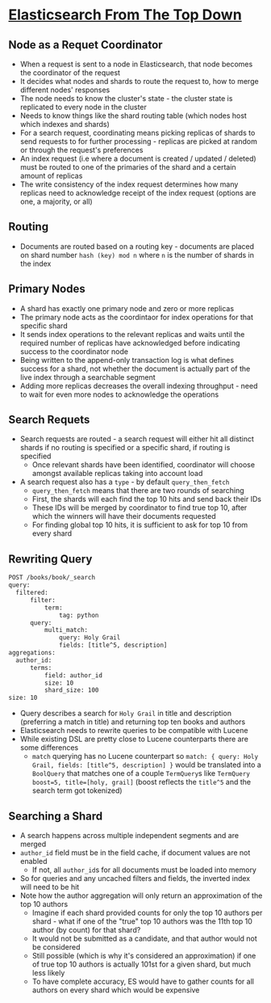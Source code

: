 # [Elasticsearch From The Top Down](https://www.elastic.co/blog/found-elasticsearch-top-down)

## Node as a Requet Coordinator

* When a request is sent to a node in Elasticsearch, that node becomes the coordinator of the request
* It decides what nodes and shards to route the request to, how to merge different nodes' responses
* The node needs to know the cluster's state - the cluster state is replicated to every node in the cluster
* Needs to know things like the shard routing table (which nodes host which indexes and shards)
* For a search request, coordinating means picking replicas of shards to send requests to for further processing - replicas are picked at random or through the request's preferences
* An index request (i.e where a document is created / updated / deleted) must be routed to one of the primaries of the shard and a certain amount of replicas
* The write consistency of the index request determines how many replicas need to acknowledge receipt of the index request (options are one, a majority, or all)

## Routing

* Documents are routed based on a routing key - documents are placed on shard number `hash (key) mod n` where `n` is the number of shards in the index

## Primary Nodes

* A shard has exactly one primary node and zero or more replicas
* The primary node acts as the coordintaor for index operations for that specific shard
* It sends index operations to the relevant replicas and waits until the required number of replicas have acknowledged before indicating success to the coordinator node
* Being written to the append-only transaction log is what defines success for a shard, not whether the document is actually part of the live index through a searchable segment
* Adding more replicas decreases the overall indexing throughput - need to wait for even more nodes to acknowledge the operations

## Search Requets

* Search requests are routed - a search request will either hit all distinct shards if no routing is specified or a specific shard, if routing is specified
  * Once relevant shards have been identified, coordinator will choose amongst available replicas taking into account load
* A search request also has a `type` - by default  `query_then_fetch`
  * `query_then_fetch` means that there are two rounds of searching
  * First, the shards will each find the top 10 hits and send back their IDs
  * These IDs will be merged by coordinator to find true top 10, after which the winners will have their documents requested
  * For finding global top 10 hits, it is sufficient to ask for top 10 from every shard

## Rewriting Query

```bash
POST /books/book/_search
query:
  filtered:
      filter:
          term:
              tag: python
      query:
          multi_match:
              query: Holy Grail
              fields: [title^5, description]
aggregations:
  author_id:
      terms:
          field: author_id
          size: 10
          shard_size: 100
size: 10
```

* Query describes a search for `Holy Grail` in title and description (preferring a match in title) and returning top ten books and authors
* Elasticsearch needs to rewrite queries to be compatible with Lucene
* While existing DSL are pretty close to Lucene counterparts there are some differences
  * `match` querying has no Lucene counterpart so `match: { query: Holy Grail, fields: [title^5, description] }` would be translated into a `BoolQuery` that matches one of a couple `TermQuery`s like `TermQuery boost=5, title=[holy, grail]` (boost reflects the `title^5` and the search term got tokenized)

## Searching a Shard

* A search happens across multiple independent segments and are merged
* `author_id` field must be in the field cache, if document values are not enabled
  * If not, all `author_id`s for all documents must be loaded into memory
* So for queries and any uncached filters and fields, the inverted index will need to be hit
* Note how the author aggregation will only return an approximation of the top 10 authors
  * Imagine if each shard provided counts for only the top 10 authors per shard - what if one of the "true" top 10 authors was the 11th top 10 author (by count) for that shard?
  * It would not be submitted as a candidate, and that author would not be considered
  * Still possible (which is why it's considered an approximation) if one of true top 10 authors is actually 101st for a given shard, but much less likely
  * To have complete accuracy, ES would have to gather counts for all authors on every shard which would be expensive
